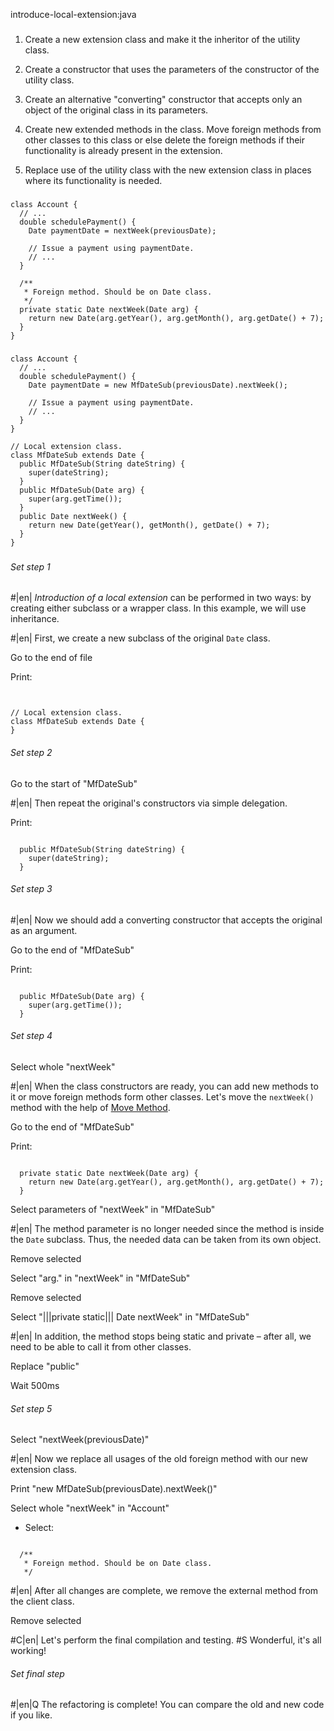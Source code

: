 introduce-local-extension:java

###


1. Create a new extension class and make it the inheritor of the utility class.



2. Create a constructor that uses the parameters of the constructor of the utility class.



3. Create an alternative "converting" constructor that accepts only an object of the original class in its parameters.


4. Create new extended methods in the class. Move foreign methods from other classes to this class or else delete the foreign methods if their functionality is already present in the extension.


5. Replace use of the utility class with the new extension class in places where its functionality is needed.




###

```
class Account {
  // ...
  double schedulePayment() {
    Date paymentDate = nextWeek(previousDate);

    // Issue a payment using paymentDate.
    // ...
  }

  /**
   * Foreign method. Should be on Date class.
   */
  private static Date nextWeek(Date arg) {
    return new Date(arg.getYear(), arg.getMonth(), arg.getDate() + 7);
  }
}
```

###

```
class Account {
  // ...
  double schedulePayment() {
    Date paymentDate = new MfDateSub(previousDate).nextWeek();

    // Issue a payment using paymentDate.
    // ...
  }
}

// Local extension class.
class MfDateSub extends Date {
  public MfDateSub(String dateString) {
    super(dateString);
  }
  public MfDateSub(Date arg) {
    super(arg.getTime());
  }
  public Date nextWeek() {
    return new Date(getYear(), getMonth(), getDate() + 7);
  }
}
```

###

###### Set step 1


#|en| *Introduction of a local extension*  can be performed in two ways: by creating either subclass or a wrapper class. In this example, we will use inheritance.


#|en| First, we create a new subclass of the original `Date` class.

Go to the end of file

Print:
```


// Local extension class.
class MfDateSub extends Date {
}
```

###### Set step 2

Go to the start of "MfDateSub"


#|en| Then repeat the original's constructors via simple delegation.

Print:
```

  public MfDateSub(String dateString) {
    super(dateString);
  }
```

###### Set step 3


#|en| Now we should add a converting constructor that accepts the original as an argument.

Go to the end of "MfDateSub"

Print:
```

  public MfDateSub(Date arg) {
    super(arg.getTime());
  }
```

###### Set step 4

Select whole "nextWeek"


#|en| When the class constructors are ready, you can add new methods to it or move foreign methods form other classes. Let's move the `nextWeek()` method with the help of <a href="/move-method">Move Method</a>.

Go to the end of "MfDateSub"

Print:
```

  private static Date nextWeek(Date arg) {
    return new Date(arg.getYear(), arg.getMonth(), arg.getDate() + 7);
  }
```

Select parameters of "nextWeek" in "MfDateSub"


#|en| The method parameter is no longer needed since the method is inside the `Date` subclass. Thus, the needed data can be taken from its own object.

Remove selected

Select "arg." in "nextWeek" in "MfDateSub"

Remove selected

Select "|||private static||| Date nextWeek" in "MfDateSub"


#|en| In addition, the method stops being static and private – after all, we need to be able to call it from other classes.

Replace "public"

Wait 500ms

###### Set step 5

Select "nextWeek(previousDate)"


#|en| Now we replace all usages of the old foreign method with our new extension class.

Print "new MfDateSub(previousDate).nextWeek()"

Select whole "nextWeek" in "Account"
+ Select:
```

  /**
   * Foreign method. Should be on Date class.
   */

```

#|en| After all changes are complete, we remove the external method from the client class.

Remove selected


#C|en| Let's perform the final compilation and testing.
#S Wonderful, it's all working!


###### Set final step


#|en|Q The refactoring is complete! You can compare the old and new code if you like.
